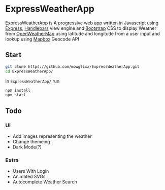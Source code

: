 # ExpressWeatherApp

ExpressWeatherApp is A progressive web app written in Javascript using [Express](https://expressjs.com/), [Handlebars](https://www.npmjs.com/package/hbs) view engine and [Bootstrap](https://getbootstrap.com/) CSS to display Weather from [OpenWeatherMap](openweathermap.org) using latitude and longitude from a user input and lookup using [Mapbox](https://mapbox.com) Geocode API

## Start

```sh
git clone https://github.com/mowglixx/ExpressWeatherApp.git
cd ExpressWeatherApp/
```

In `ExpressWeatherApp/` run

```sh
npm install
npm start
```

## Todo

### UI
 - Add images representing the weather
 - Change themeing
 - Dark Mode(?)
### Extra    
 - Users With Login
 - Animated SVGs
 - Autocomplete Weather Search
